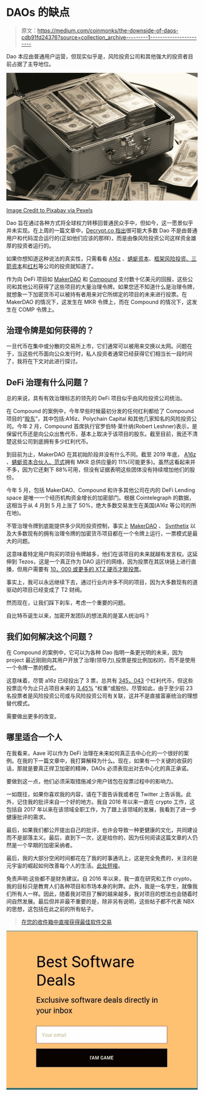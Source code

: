 # DAOs 的缺点

> 原文：<https://medium.com/coinmonks/the-downside-of-daos-cdb91fd24376?source=collection_archive---------1----------------------->

Dao 本应由普通用户运营，但现实似乎是，风险投资公司和其他强大的投资者目前占据了主导地位。

![](img/9635a31e7ba6169197c563b74ab59be9.png)

[Image Credit to Pixabay via Pexels](https://www.pexels.com/@pixabay)

Dao 旨在通过各种方式将全球权力转移回普通民众手中，但如今，这一愿景似乎并未实现。在上周的一篇文章中，[Decrypt.co 指出](https://decrypt.co/37864/defi-venture-firm-dragonfly-capital-takes-aim-daos)很可能大多数 Dao 不是由普通用户和代码混合运行的(正如他们应该的那样)，而是由像风险投资公司这样资金雄厚的投资者运行的。

如果你想知道这种说法的真实性，只需看看 [A16z](https://academy.ivanontech.com/blog/defi-industry-heats-up-as-a16z-announces-515-million-defi-fund) 、[蜻蜓资本](https://decrypt.co/37864/defi-venture-firm-dragonfly-capital-takes-aim-daos)、[框架风险投资、三箭资本](https://www.theblockcrypto.com/post/71559/defi-lending-protocol-aave-raised-3-million-from-framework-ventures-and-three-arrows-capital)和[红杉](https://sifted.eu/articles/defi-finance-investment-explained/)等公司的投资就知道了。

作为向 DeFi 项目如 [MakerDAO](https://cointelegraph.com/news/andreessen-horowitz-invests-15-million-in-stablecoin-firm-makerdao) 和 [Compound](https://www.coindesk.com/defi-startup-compound-finance-raises-25-million-series-a-led-by-a16z) 支付数十亿美元的回报，这些公司和其他公司获得了这些项目的大量治理令牌。如果您还不知道什么是治理令牌，就想象一下加密货币可以被持有者用来对它所绑定的项目的未来进行投票。在 MakerDAO 的情况下，这发生在 MKR 令牌上，而在 Compound 的情况下，这发生在 COMP 令牌上。

## 治理令牌是如何获得的？

一旦代币在集中或分散的交易所上市，它们通常可以被用来交换以太网。问题在于，当这些代币面向公众发行时，私人投资者通常已经获得它们相当长一段时间了，我将在下文对此进行探讨。

## DeFi 治理有什么问题？

总的来说，具有有效治理标志的领先的 DeFi 项目似乎由风险投资公司统治。

在 Compound 的案例中，今年早些时候最初分发的任何红利都给了 Compound 项目的“[股东](https://www.crowdfundinsider.com/2020/02/158004-andreessen-horowitz-backed-defi-platform-compound-introduces-new-project-to-decentralize-governance-for-its-non-custodial-lending-protocol/)”，其中包括:A16z、Polychain Capital 和其他几家知名的风险投资公司。今年 2 月，Compound 首席执行官罗伯特·莱什纳(Robert Leshner)表示，是保留代币还是向公众出售代币，基本上取决于该项目的股东。截至目前，我还不清楚这些公司到底拥有多少红利代币。

到目前为止，MakerDAO 在其初始阶段并没有什么不同。截至 2019 年底， [A16z](https://cointelegraph.com/news/andreessen-horowitz-invests-15-million-in-stablecoin-firm-makerdao) 、[蜻蜓资本合伙人、范式](https://en.ethereumworldnews.com/venture-capital-ethereum-maker-dao-boost-defi/#:~:text=Announced%20in%20a%20blog%20post,5.5%25%20of%20the%20total%20MKR)拥有 MKR 总供应量的 11%(可能更多)。虽然这看起来并不多，因为它还剩下 88%可用，但没有证据表明这些团体没有持续增加他们的股份。

今年 5 月，包括 MakerDAO、Compound 和许多其他公司在内的 DeFi Lending space 是唯一一个经历机构资金增长的加密部门。根据 Cointelegraph 的数据，这相当于从 4 月到 5 月上涨了 50%，绝大多数交易发生在美国(A16z 等公司的所在地)。

不管治理令牌到底能提供多少风险投资控制，事实上 [MakerDAO](/coinmonks/why-defi-lending-improves-global-lending-d1046158af20) 、 [Synthetix](/coinmonks/what-is-synthetix-and-why-is-it-risky-34488e97b017) 以及大多数现有的拥有治理令牌的加密货币项目都在一个令牌上运行，一票模式是最大的问题。

这意味着特定用户购买的项目令牌越多，他们在该项目的未来就越有发言权。这延伸到 Tezos，这是一个真正作为 DAO 运行的网络，因为投票在其区块链上进行直播，但用户需要有 [10，000 或更多的 XTZ 硬币才能投票](https://www.coindesk.com/in-first-tezos-blockchain-activates-upgrade-by-token-holder-voting)。

事实上，我可以永远继续下去，通过行业内许多不同的项目，因为大多数现有的道驱动的项目已经变成了 T2 财阀。

然而现在，让我们踩下刹车，考虑一个重要的问题。

自比特币诞生以来，加密开发团队的想法真的是富人统治吗？

## 我们如何解决这个问题？

在 Compound 的案例中，它可以为各种 Dao 指明一条更光明的未来，因为 project 最近刚刚向其用户开放了治理(领导力),投票是按比例加权的，而不是使用一个令牌一票的模式。

这意味着，尽管 a16z 已经投出了 3 票，总共有 [345，043](https://compound.finance/governance/leaderboard) 个红利代币，但这些投票迄今为止只占项目未来的 [3.45%](https://compound.finance/governance/leaderboard) “权重”或股份。尽管如此，由于至少前 23 名投票者是风险投资公司或与风险投资公司有关联，这并不是直接富豪统治的理想替代模式。

需要做出更多的改变。

## 哪里适合一个人

在我看来，Aave 可以作为 DeFi 治理在未来如何真正去中心化的一个很好的案例。在我的下一篇文章中，我打算解释为什么。现在，如果有一个关键的收获的话，那就是要真正捍卫加密的精神，DAOs 必须表现出对去中心化的真正承诺。

要做到这一点，他们必须采取措施减少用户钱包在投票过程中的影响力。

一如既往，如果你喜欢我的内容，请在下面告诉我或者在 Twitter 上告诉我。此外，记住我的批评来自一个好的地方。我自 2016 年以来一直在 crypto 工作，这包括自 2017 年以来在该领域全职工作，为了跟上该领域的发展，我看到了进一步健康批评的需求。

最后，如果我们都公开提出自己的批评，也许会导致一种更健康的文化，共同建设而不是部落主义。最后，直到下一次，这是给你的，因为任何阅读这篇文章的人仍然是一个早期的加密采纳者。

最后，我的大部分空闲时间都花在了我的时事通讯上，这是完全免费的，关注的是元宇宙的崛起如何改善每个人的生活。[此处短接](https://www.getrevue.co/profile/blockdemiclab)。

免责声明:这些都不是财务建议。自 2016 年以来，我一直在研究和工作 crypto，我的目标只是教育人们各种项目和市场本身的利弊。此外，我是一名学生，就像我们所有人一样。因此，随着我对项目了解的越来越多，我对项目的想法也会随着时间自然发展。最后但并非最不重要的是，除非另有说明，这些帖子都不代表 NBX 的思想，这包括在此之前的所有帖子。

> [在您的收件箱中直接获得最佳软件交易](https://coincodecap.com?utm_source=coinmonks)

[![](img/160ce73bd06d46c2250251e7d5969f9d.png)](https://coincodecap.com?utm_source=coinmonks)